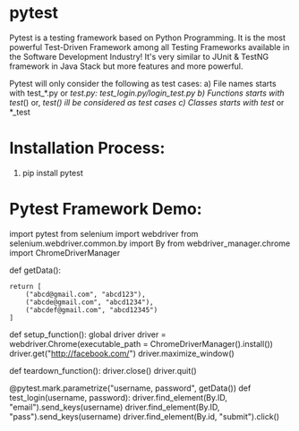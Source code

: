 # pytest
Pytest is a testing framework based on Python Programming. It is the most powerful Test-Driven Framework among all Testing Frameworks available in the Software Development Industry! It's very similar to JUnit & TestNG framework in Java Stack but more features and more powerful.

Pytest will only consider the following as test cases:
a) File names starts with test_*.py or *_test.py: test_login.py/login_test.py
b) Functions starts with test_*() or, *_test() ill be considered as test cases
c) Classes starts with test_* or *_test

# Installation Process:
1. pip install pytest

# Pytest Framework Demo:

import pytest
from selenium import webdriver
from selenium.webdriver.common.by import By
from webdriver_manager.chrome import ChromeDriverManager

def getData():

    return [
        ("abcd@gmail.com", "abcd123"),
        ("abcde@gmail.com", "abcd1234"),
        ("abcdef@gmail.com", "abcd12345")
    ]

def setup_function():
    global driver
    driver = webdriver.Chrome(executable_path = ChromeDriverManager().install())
    driver.get("http://facebook.com/")
    driver.maximize_window()

def teardown_function():
    driver.close()
    driver.quit()

@pytest.mark.parametrize("username, password", getData())
def test_login(username, password):
    driver.find_element(By.ID, "email").send_keys(username)
    driver.find_element(By.ID, "pass").send_keys(username)
    driver.find_element(By.id, "submit").click()

